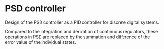 # PSD controller

Design of the PSD controller as a PID controller for discrete digital systems.

Compared to the integration and derivation of continuous regulators, these operations in PSD are replaced by the summation and difference of the error value of the individual states.
